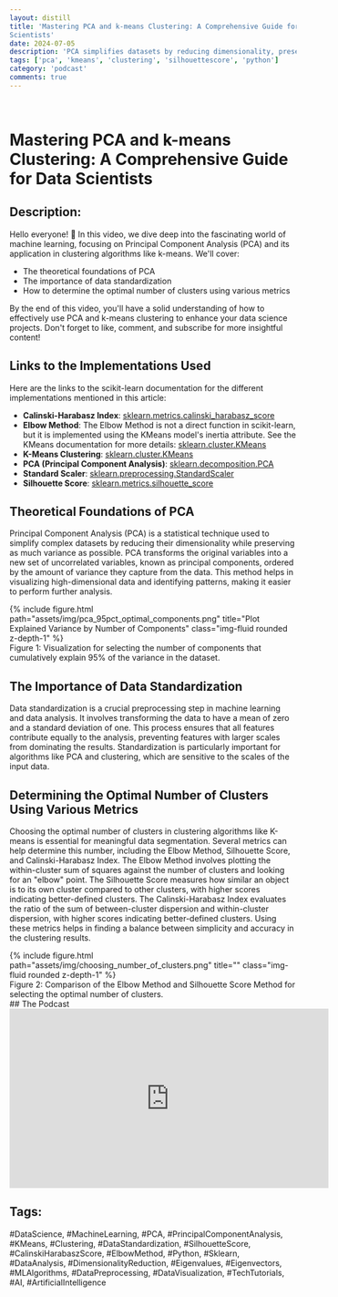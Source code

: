 ```yaml
---
layout: distill
title: 'Mastering PCA and k-means Clustering: A Comprehensive Guide for Data
Scientists'
date: 2024-07-05
description: 'PCA simplifies datasets by reducing dimensionality, preserving variance. Data standardization ensures equal feature contribution, crucial for algorithms like PCA and clustering. Optimal cluster number can be determined using metrics like Elbow Method, Silhouette Score, and Calinski-Harabasz Index for meaningful data segmentation.'
tags: ['pca', 'kmeans', 'clustering', 'silhouettescore', 'python']
category: 'podcast'
comments: true
---
```

<br>

# Mastering PCA and k-means Clustering: A Comprehensive Guide for Data Scientists

## Description:
Hello everyone! 🌟 In this video, we dive deep into the fascinating world of machine learning, focusing on Principal Component Analysis (PCA) and its application in clustering algorithms like k-means. We'll cover:

- The theoretical foundations of PCA
- The importance of data standardization
- How to determine the optimal number of clusters using various metrics

By the end of this video, you'll have a solid understanding of how to effectively use PCA and k-means clustering to enhance your data science projects. Don't forget to like, comment, and subscribe for more insightful content!

## Links to the Implementations Used

Here are the links to the scikit-learn documentation for the different
implementations mentioned in this article:

- **Calinski-Harabasz Index**: [sklearn.metrics.calinski_harabasz_score](https://scikit-learn.org/stable/modules/generated/sklearn.metrics.calinski_harabasz_score.html)
- **Elbow Method**: The Elbow Method is not a direct function in scikit-learn, but it is implemented using the KMeans model's inertia attribute. See the KMeans documentation for more details: [sklearn.cluster.KMeans](https://scikit-learn.org/stable/modules/generated/sklearn.cluster.KMeans.html)
- **K-Means Clustering**: [sklearn.cluster.KMeans](https://scikit-learn.org/stable/modules/generated/sklearn.cluster.KMeans.html)
- **PCA (Principal Component Analysis)**: [sklearn.decomposition.PCA](https://scikit-learn.org/stable/modules/generated/sklearn.decomposition.PCA.html)
- **Standard Scaler**: [sklearn.preprocessing.StandardScaler](https://scikit-learn.org/stable/modules/generated/sklearn.preprocessing.StandardScaler.html)
- **Silhouette Score**: [sklearn.metrics.silhouette_score](https://scikit-learn.org/stable/modules/generated/sklearn.metrics.silhouette_score.html)


## Theoretical Foundations of PCA

Principal Component Analysis (PCA) is a statistical technique used to simplify complex datasets by reducing their dimensionality while preserving as much variance as possible. PCA transforms the original variables into a new set of uncorrelated variables, known as principal components, ordered by the amount of variance they capture from the data. This method helps in visualizing high-dimensional data and identifying patterns, making it easier to perform further analysis.

<div class="row">
    <div class="col-sm mt-3 mt-md-0">
        {% include figure.html path="assets/img/pca_95pct_optimal_components.png" title="Plot Explained Variance by Number of Components" class="img-fluid rounded z-depth-1" %}
    </div>
</div>
<div class="caption">
    Figure 1: Visualization for selecting the number of components that cumulatively explain 95% of the variance in the dataset.
</div>

## The Importance of Data Standardization

Data standardization is a crucial preprocessing step in machine learning and data analysis. It involves transforming the data to have a mean of zero and a standard deviation of one. This process ensures that all features contribute equally to the analysis, preventing features with larger scales from dominating the results. Standardization is particularly important for algorithms like PCA and clustering, which are sensitive to the scales of the input data.

## Determining the Optimal Number of Clusters Using Various Metrics

Choosing the optimal number of clusters in clustering algorithms like K-means is essential for meaningful data segmentation. Several metrics can help determine this number, including the Elbow Method, Silhouette Score, and Calinski-Harabasz Index. The Elbow Method involves plotting the within-cluster sum of squares against the number of clusters and looking for an "elbow" point. The Silhouette Score measures how similar an object is to its own cluster compared to other clusters, with higher scores indicating better-defined clusters. The Calinski-Harabasz Index evaluates the ratio of the sum of between-cluster dispersion and within-cluster dispersion, with higher scores indicating better-defined clusters. Using these metrics helps in finding a balance between simplicity and accuracy in the clustering results.
<div class="row">
    <div class="col-sm mt-3 mt-md-0">
        {% include figure.html path="assets/img/choosing_number_of_clusters.png" title="" class="img-fluid rounded z-depth-1" %}
    </div>
</div>
<div class="caption">
    Figure 2: Comparison of the Elbow Method and Silhouette Score Method for selecting the optimal number of clusters.
</div>
## The Podcast

<iframe width="560" height="315" src="https://www.youtube.com/embed/J-c1kFBMj1w?si=Vc7J8g-KpxjRL32R" title="YouTube video player" frameborder="0" allow="accelerometer; autoplay; clipboard-write; encrypted-media; gyroscope; picture-in-picture; web-share" referrerpolicy="strict-origin-when-cross-origin" allowfullscreen></iframe>


## Tags:
#DataScience, #MachineLearning, #PCA, #PrincipalComponentAnalysis, #KMeans,
#Clustering, #DataStandardization, #SilhouetteScore, #CalinskiHarabaszScore,
#ElbowMethod, #Python, #Sklearn, #DataAnalysis, #DimensionalityReduction,
#Eigenvalues, #Eigenvectors, #MLAlgorithms, #DataPreprocessing,
#DataVisualization, #TechTutorials, #AI, #ArtificialIntelligence
